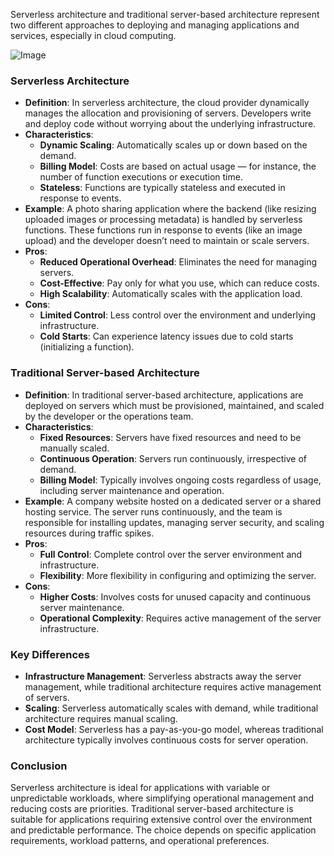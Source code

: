 
Serverless architecture and traditional server-based architecture represent two different approaches to deploying and managing applications and services, especially in cloud computing.

![Image](https://www.designgurus.io/_next/image?url=https%3A%2F%2Fstorage.googleapis.com%2Fdownload%2Fstorage%2Fv1%2Fb%2Fdesigngurus-prod.appspot.com%2Fo%2Fb9bbea17e56a0ef55e0692900%3Fgeneration%3D1705417988878148%26alt%3Dmedia&w=3840&q=75&dpl=dpl_GaTKPDhFdvnpgZDn4NwPtZniCSsp)

### Serverless Architecture

- **Definition**: In serverless architecture, the cloud provider dynamically manages the allocation and provisioning of servers. Developers write and deploy code without worrying about the underlying infrastructure.
- **Characteristics**:
    - **Dynamic Scaling**: Automatically scales up or down based on the demand.
    - **Billing Model**: Costs are based on actual usage — for instance, the number of function executions or execution time.
    - **Stateless**: Functions are typically stateless and executed in response to events.
- **Example**: A photo sharing application where the backend (like resizing uploaded images or processing metadata) is handled by serverless functions. These functions run in response to events (like an image upload) and the developer doesn’t need to maintain or scale servers.
- **Pros**:
    - **Reduced Operational Overhead**: Eliminates the need for managing servers.
    - **Cost-Effective**: Pay only for what you use, which can reduce costs.
    - **High Scalability**: Automatically scales with the application load.
- **Cons**:
    - **Limited Control**: Less control over the environment and underlying infrastructure.
    - **Cold Starts**: Can experience latency issues due to cold starts (initializing a function).

### Traditional Server-based Architecture

- **Definition**: In traditional server-based architecture, applications are deployed on servers which must be provisioned, maintained, and scaled by the developer or the operations team.
- **Characteristics**:
    - **Fixed Resources**: Servers have fixed resources and need to be manually scaled.
    - **Continuous Operation**: Servers run continuously, irrespective of demand.
    - **Billing Model**: Typically involves ongoing costs regardless of usage, including server maintenance and operation.
- **Example**: A company website hosted on a dedicated server or a shared hosting service. The server runs continuously, and the team is responsible for installing updates, managing server security, and scaling resources during traffic spikes.
- **Pros**:
    - **Full Control**: Complete control over the server environment and infrastructure.
    - **Flexibility**: More flexibility in configuring and optimizing the server.
- **Cons**:
    - **Higher Costs**: Involves costs for unused capacity and continuous server maintenance.
    - **Operational Complexity**: Requires active management of the server infrastructure.

### Key Differences

- **Infrastructure Management**: Serverless abstracts away the server management, while traditional architecture requires active management of servers.
- **Scaling**: Serverless automatically scales with demand, while traditional architecture requires manual scaling.
- **Cost Model**: Serverless has a pay-as-you-go model, whereas traditional architecture typically involves continuous costs for server operation.

### Conclusion

Serverless architecture is ideal for applications with variable or unpredictable workloads, where simplifying operational management and reducing costs are priorities. Traditional server-based architecture is suitable for applications requiring extensive control over the environment and predictable performance. The choice depends on specific application requirements, workload patterns, and operational preferences.